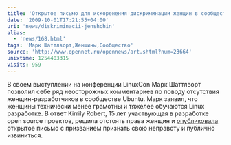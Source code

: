 ```yaml
---
title: 'Открытое письмо для искоренения дискриминации женщин в сообществе Ubuntu'
date: '2009-10-01T17:21:55+04:00'
uri: 'news/diskriminacii-jenshchin'
alias: 
  - 'news/168.html'
tags: 'Марк Шаттлворт,Женщины,Сообщество'
source: 'http://www.opennet.ru/opennews/art.shtml?num=23664'
unixtime: 1254403315
visits: 959
---
```

В своем выступлении на конференции LinuxCon Марк Шаттлворт позволил себе ряд неосторожных комментариев по поводу отсутствия женщин-разработчиков в сообществе Ubuntu. Марк заявил, что женщины технически менее грамотны и тяжелее обучаются Linux разработке. В ответ Kirrily Robert, 15 лет участвующая в разработке open source проектов, решила отстоять права женщин и [опубликовала](http://geekfeminism.org/2009/09/23/open-letter-to-mark-shuttleworth/) открытое письмо с призванием признать свою неправоту и публично извиниться.
